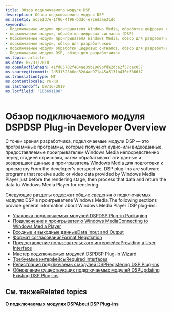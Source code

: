 ```yaml
---
title: Обзор подключаемого модуля DSP
description: Обзор подключаемого модуля DSP
ms.assetid: ac3e1d7e-1f96-4f96-bddc-e72edaae31dc
keywords:
- Подключаемые модули проигрывателя Windows Media, обработка цифровых сигналов (DSP)
- подключаемые модули, обработка цифровых сигналов (DSP)
- Подключаемые модули проигрывателя Windows Media, обзор для разработчиков
- подключаемые модули, обзор для разработчиков
- подключаемые модули обработки цифровых сигналов, обзор для разработчиков
- Подключаемые модули DSP, обзор для разработчиков
ms.topic: article
ms.date: 05/31/2018
ms.openlocfilehash: 41fd85702f484ae39b1969bfde2dce2f57cac057
ms.sourcegitcommit: 2d531328b6ed82d4ad971a45a5131b430c5866f7
ms.translationtype: MT
ms.contentlocale: ru-RU
ms.lasthandoff: 09/16/2019
ms.locfileid: "105691188"
---
```

# <a name="dsp-plug-in-developer-overview"></a><span data-ttu-id="454a9-109">Обзор подключаемого модуля DSP</span><span class="sxs-lookup"><span data-stu-id="454a9-109">DSP Plug-in Developer Overview</span></span>

<span data-ttu-id="454a9-110">С точки зрения разработчика, подключаемые модули DSP — это программные программы, которые получают аудио-или видеоданные, предоставляемые проигрывателем Windows Media непосредственно перед стадией отрисовки, затем обрабатывают эти данные и возвращают данные в проигрыватель Windows Media для подготовки к просмотру.</span><span class="sxs-lookup"><span data-stu-id="454a9-110">From the developer's perspective, DSP plug-ins are software programs that receive audio or video data provided by Windows Media Player just before the rendering stage, then process that data and return the data to Windows Media Player for rendering.</span></span>

<span data-ttu-id="454a9-111">Следующие разделы содержат общие сведения о подключаемых модулях DSP в проигрывателе Windows Media.</span><span class="sxs-lookup"><span data-stu-id="454a9-111">The following sections provide general information about Windows Media Player DSP plug-ins:</span></span>

-   [<span data-ttu-id="454a9-112">Упаковка подключаемых модулей DSP</span><span class="sxs-lookup"><span data-stu-id="454a9-112">DSP Plug-in Packaging</span></span>](dsp-plug-in-packaging.md)
-   [<span data-ttu-id="454a9-113">Подключение к проигрывателю Windows Media</span><span class="sxs-lookup"><span data-stu-id="454a9-113">Connecting to Windows Media Player</span></span>](connecting-to-windows-media-player.md)
-   [<span data-ttu-id="454a9-114">Входные и выходные данные</span><span class="sxs-lookup"><span data-stu-id="454a9-114">Data Input and Output</span></span>](data-input-and-output.md)
-   [<span data-ttu-id="454a9-115">Формат согласования</span><span class="sxs-lookup"><span data-stu-id="454a9-115">Format Negotiation</span></span>](format-negotiation.md)
-   [<span data-ttu-id="454a9-116">Предоставление пользовательского интерфейса</span><span class="sxs-lookup"><span data-stu-id="454a9-116">Providing a User Interface</span></span>](providing-a-user-interface.md)
-   [<span data-ttu-id="454a9-117">Мастер подключаемых модулей DSP</span><span class="sxs-lookup"><span data-stu-id="454a9-117">DSP Plug-in Wizard</span></span>](dsp-plug-in-wizard.md)
-   [<span data-ttu-id="454a9-118">Требуемые интерфейсы</span><span class="sxs-lookup"><span data-stu-id="454a9-118">Required Interfaces</span></span>](required-interfaces.md)
-   [<span data-ttu-id="454a9-119">Регистрация подключаемых модулей DSP</span><span class="sxs-lookup"><span data-stu-id="454a9-119">Registering DSP Plug-ins</span></span>](registering-dsp-plug-ins.md)
-   [<span data-ttu-id="454a9-120">Обновление существующих подключаемых модулей DSP</span><span class="sxs-lookup"><span data-stu-id="454a9-120">Updating Existing DSP Plug-ins</span></span>](updating-existing-dsp-plug-ins.md)

## <a name="related-topics"></a><span data-ttu-id="454a9-121">См. также</span><span class="sxs-lookup"><span data-stu-id="454a9-121">Related topics</span></span>

<dl> <dt>

[<span data-ttu-id="454a9-122">**О подключаемых модулях DSP**</span><span class="sxs-lookup"><span data-stu-id="454a9-122">**About DSP Plug-ins**</span></span>](about-dsp-plug-ins.md)
</dt> </dl>

 

 




